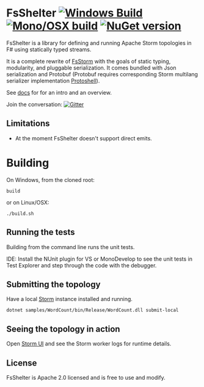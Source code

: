 FsShelter [![Windows Build](https://ci.appveyor.com/api/projects/status/c0oom3oyr8qnrsc8?svg=true)](https://ci.appveyor.com/project/et1975/fsshelter) [![Mono/OSX build](https://travis-ci.org/FsStorm/FsShelter.svg?branch=master)](https://travis-ci.org/FsStorm/FsShelter) [![NuGet version](https://badge.fury.io/nu/fsshelter.svg)](https://badge.fury.io/nu/fsshelter)
=======

FsShelter is a library for defining and running Apache Storm topologies in F# using statically typed streams.

It is a complete rewrite of [FsStorm](https://github.com/FsStorm) with the goals of static typing, modularity, and pluggable serialization.
It comes bundled with Json serialization and Protobuf (Protobuf requires corresponding Storm multilang serializer implementation  [Protoshell](https://github.com/FsStorm/protoshell)). 

See [docs][docs] for for an intro and an overview.

Join the conversation: [![Gitter](https://badges.gitter.im/Join%20Chat.svg)](https://gitter.im/FsStorm/FsShelter)

## Limitations
* At the moment FsShelter doesn't support direct emits.

# Building
On Windows, from the cloned root:
```
build
```
or on Linux/OSX:
```
./build.sh
```

## Running the tests
Building from the command line runs the unit tests.

IDE: Install the NUnit plugin for VS or MonoDevelop to see the unit tests in Test Explorer and step through the code with the debugger.

## Submitting the topology
Have a local [Storm](https://storm.apache.org/releases.html) instance installed and running.
```
dotnet samples/WordCount/bin/Release/WordCount.dll submit-local
```

## Seeing the topology in action
Open [Storm UI](http://localhost:8080/) and see the Storm worker logs for runtime details.

## License
FsShelter is Apache 2.0 licensed and is free to use and modify.

[docs]:https://FsStorm.github.io/FsShelter/
